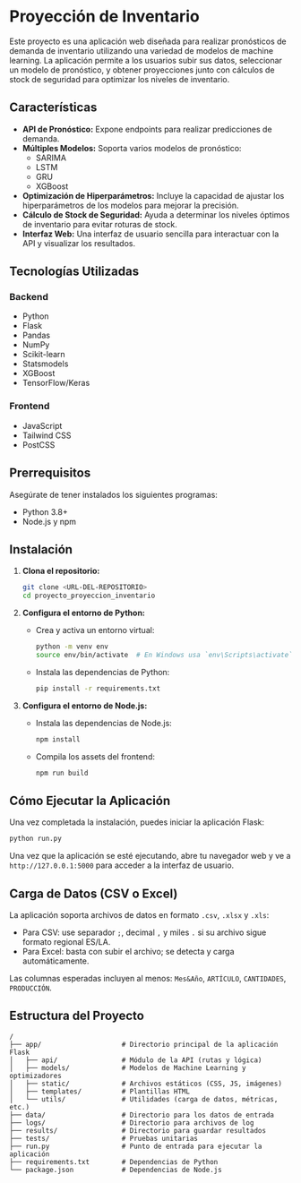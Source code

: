# Proyección de Inventario

Este proyecto es una aplicación web diseñada para realizar pronósticos de demanda de inventario utilizando una variedad de modelos de machine learning. La aplicación permite a los usuarios subir sus datos, seleccionar un modelo de pronóstico, y obtener proyecciones junto con cálculos de stock de seguridad para optimizar los niveles de inventario.

## Características

- **API de Pronóstico:** Expone endpoints para realizar predicciones de demanda.
- **Múltiples Modelos:** Soporta varios modelos de pronóstico:
  - SARIMA
  - LSTM
  - GRU
  - XGBoost
- **Optimización de Hiperparámetros:** Incluye la capacidad de ajustar los hiperparámetros de los modelos para mejorar la precisión.
- **Cálculo de Stock de Seguridad:** Ayuda a determinar los niveles óptimos de inventario para evitar roturas de stock.
- **Interfaz Web:** Una interfaz de usuario sencilla para interactuar con la API y visualizar los resultados.

## Tecnologías Utilizadas

### Backend
- Python
- Flask
- Pandas
- NumPy
- Scikit-learn
- Statsmodels
- XGBoost
- TensorFlow/Keras

### Frontend
- JavaScript
- Tailwind CSS
- PostCSS

## Prerrequisitos

Asegúrate de tener instalados los siguientes programas:
- Python 3.8+
- Node.js y npm

## Instalación

1.  **Clona el repositorio:**
    ```bash
    git clone <URL-DEL-REPOSITORIO>
    cd proyecto_proyeccion_inventario
    ```

2.  **Configura el entorno de Python:**
    - Crea y activa un entorno virtual:
      ```bash
      python -m venv env
      source env/bin/activate  # En Windows usa `env\Scripts\activate`
      ```
    - Instala las dependencias de Python:
      ```bash
      pip install -r requirements.txt
      ```

3.  **Configura el entorno de Node.js:**
    - Instala las dependencias de Node.js:
      ```bash
      npm install
      ```
    - Compila los assets del frontend:
      ```bash
      npm run build
      ```

## Cómo Ejecutar la Aplicación

Una vez completada la instalación, puedes iniciar la aplicación Flask:

```bash
python run.py
```

Una vez que la aplicación se esté ejecutando, abre tu navegador web y ve a `http://127.0.0.1:5000` para acceder a la interfaz de usuario.

## Carga de Datos (CSV o Excel)

La aplicación soporta archivos de datos en formato `.csv`, `.xlsx` y `.xls`:
- Para CSV: use separador `;`, decimal `,` y miles `.` si su archivo sigue formato regional ES/LA.
- Para Excel: basta con subir el archivo; se detecta y carga automáticamente.

Las columnas esperadas incluyen al menos: `Mes&Año`, `ARTÍCULO`, `CANTIDADES`, `PRODUCCIÓN`.

## Estructura del Proyecto

```
/
├── app/                    # Directorio principal de la aplicación Flask
│   ├── api/                # Módulo de la API (rutas y lógica)
│   ├── models/             # Modelos de Machine Learning y optimizadores
│   ├── static/             # Archivos estáticos (CSS, JS, imágenes)
│   ├── templates/          # Plantillas HTML
│   └── utils/              # Utilidades (carga de datos, métricas, etc.)
├── data/                   # Directorio para los datos de entrada
├── logs/                   # Directorio para archivos de log
├── results/                # Directorio para guardar resultados
├── tests/                  # Pruebas unitarias
├── run.py                  # Punto de entrada para ejecutar la aplicación
├── requirements.txt        # Dependencias de Python
└── package.json            # Dependencias de Node.js
```